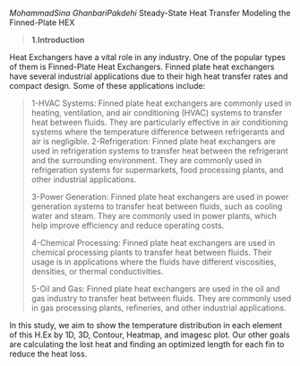 *MohammadSina GhanbariPakdehi* Steady-State Heat Transfer Modeling the
Finned-Plate HEX

> **1.Introduction**

Heat Exchangers have a vital role in any industry. One of the popular
types of them is Finned-Plate Heat Exchangers. Finned plate heat
exchangers have several industrial applications due to their high heat
transfer rates and compact design. Some of these applications include:

> 1-HVAC Systems: Finned plate heat exchangers are commonly used in
> heating, ventilation, and air conditioning (HVAC) systems to transfer
> heat between fluids. They are particularly effective in air
> conditioning systems where the temperature difference between
> refrigerants and air is negligible. 2-Refrigeration: Finned plate heat
> exchangers are used in refrigeration systems to transfer heat between
> the refrigerant and the surrounding environment. They are commonly
> used in refrigeration systems for supermarkets, food processing
> plants, and other industrial applications.
>
> 3-Power Generation: Finned plate heat exchangers are used in power
> generation systems to transfer heat between fluids, such as cooling
> water and steam. They are commonly used in power plants, which help
> improve efficiency and reduce operating costs.
>
> 4-Chemical Processing: Finned plate heat exchangers are used in
> chemical processing plants to transfer heat between fluids. Their
> usage is in applications where the fluids have different viscosities,
> densities, or thermal conductivities.
>
> 5-Oil and Gas: Finned plate heat exchangers are used in the oil and
> gas industry to transfer heat between fluids. They are commonly used
> in gas processing plants, refineries, and other industrial
> applications.

In this study, we aim to show the temperature distribution in each
element of this H.Ex by 1D, 3D, Contour, Heatmap, and imagesc plot. Our
other goals are calculating the lost heat and finding an optimized
length for each fin to reduce the heat loss.

